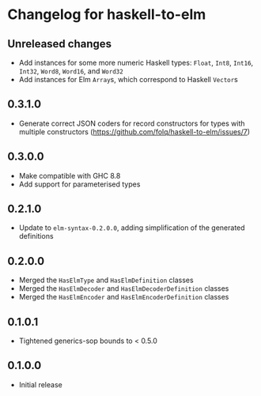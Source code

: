 # Changelog for haskell-to-elm

## Unreleased changes

- Add instances for some more numeric Haskell types: `Float`, `Int8`, `Int16`, `Int32`, `Word8`, `Word16`, and `Word32`
- Add instances for Elm `Array`s, which correspond to Haskell `Vector`s

## 0.3.1.0

- Generate correct JSON coders for record constructors for types with multiple constructors (https://github.com/folq/haskell-to-elm/issues/7)

## 0.3.0.0

- Make compatible with GHC 8.8
- Add support for parameterised types

## 0.2.1.0

- Update to `elm-syntax-0.2.0.0`, adding simplification of the generated definitions

## 0.2.0.0

- Merged the `HasElmType` and `HasElmDefinition` classes
- Merged the `HasElmDecoder` and `HasElmDecoderDefinition` classes
- Merged the `HasElmEncoder` and `HasElmEncoderDefinition` classes

## 0.1.0.1

- Tightened generics-sop bounds to < 0.5.0

## 0.1.0.0

- Initial release
